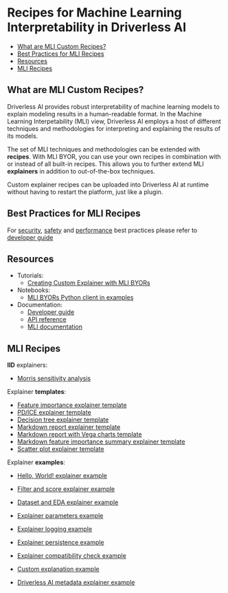 # Recipes for Machine Learning Interpretability in Driverless AI

* [What are MLI Custom Recipes?](#what-are-mli-custom-recipes)
* [Best Practices for MLI Recipes](#best-practices-for-mli-recipes)
* [Resources](#resources)
* [MLI Recipes](#mli-recipes)

## What are MLI Custom Recipes?
Driverless AI provides robust interpretability of machine learning models to explain modeling results in a human-readable format. In the Machine Learning Interpetability (MLI) view, Driverless AI employs a host of different techniques and methodologies for interpreting and explaining the results of its models.

The set of MLI techniques and methodologies can be extended with **recipes**. With MLI BYOR, you can use your own recipes in combination with or instead of all built-in recipes. This allows you to further extend MLI **explainers** in addition to out-of-the-box techniques.

Custom explainer recipes can be uploaded into Driverless AI at runtime without having to restart the platform, just like a plugin.
## Best Practices for MLI Recipes
For [security](doc/MLI_BYORS_DEVELOPER_GUIDE.md#security), [safety](doc/MLI_BYORS_DEVELOPER_GUIDE.md#safety) and [performance](doc/MLI_BYORS_DEVELOPER_GUIDE.md#performance) best practices please refer to [developer guide](doc/MLI_BYORS_DEVELOPER_GUIDE.md)
## Resources
* Tutorials: 
    * [Creating Custom Explainer with MLI BYORs](doc/CREATING_CUSTOM_EXPLAINER_WITH_MLI_BYOR.md)
* Notebooks:
    * [MLI BYORs Python client in examples](notebooks/mli-byor.ipynb)
* Documentation:
	* [Developer guide](doc/MLI_BYORS_DEVELOPER_GUIDE.md)
    * [API reference](doc/api)
    * [MLI documentation](https://docs.h2o.ai/driverless-ai/latest-stable/docs/userguide/interpreting.html)
    
## MLI Recipes
**IID** explainers:

* [Morris sensitivity analysis](explainers/morris_sensitivity_explainer.py)

<!--
**Time series** explainers:

* .
-->

Explainer **templates**:

* [Feature importance explainer template](explainers/templates/template_featimp_explainer.py)
* [PD/ICE explainer template](explainers/templates/template_pd_explainer.py)
* [Decision tree explainer template](explainers/templates/template_dt_explainer.py)
* [Markdown report explainer template](explainers/templates/template_md_explainer.py)
* [Markdown report with Vega charts template](explainers/templates/template_md_vega_explainer.py)
* [Markdown feature importance summary explainer template](explainers/templates/template_md_featimp_summary_explainer.py)
* [Scatter plot explainer template](explainers/templates/template_scatter_plot_explainer.py)

Explainer **examples**:

* [Hello, World! explainer example](explainers/examples/example_hello_world_explainer.py)

* [Filter and score explainer example](explainers/examples/example_score_explainer.py)
* [Dataset and EDA explainer example](explainers/examples/example_eda_explainer.py)
* [Explainer parameters example](explainers/examples/example_params_explainer.py)
* [Explainer logging example](explainers/examples/example_logging_explainer.py)
* [Explainer persistence example](explainers/examples/example_persistence_explainer.py)
* [Explainer compatibility check example](explainers/examples/example_compatibility_check_explainer.py)
* [Custom explanation example](explainers/examples/example_custom_explanation_explainer.py)
* [Driverless AI metadata explainer example](explainers/examples/example_dai_metadata_explainer.py)
